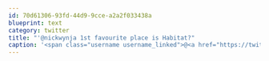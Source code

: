 ```yaml
---
id: 70d61306-93fd-44d9-9cce-a2a2f033438a
blueprint: text
category: twitter
title: "'@nickwynja 1st favourite place is Habitat?"
caption: '<span class="username username_linked">@<a href="https://twitter.com/nickwynja" title="Nick Wynja">nickwynja</a></span> 1st favourite place is Habitat?'
---
```


